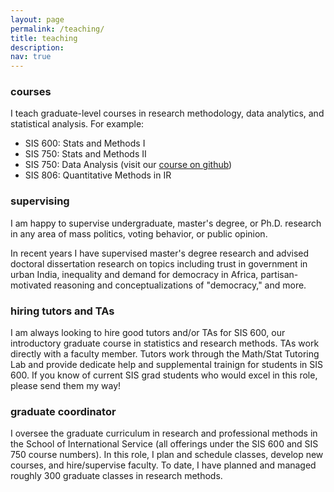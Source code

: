 ```yaml
---
layout: page
permalink: /teaching/
title: teaching
description: 
nav: true
---
```


### courses
I teach graduate-level courses in research methodology, data analytics, and statistical analysis. For example:

- SIS 600: Stats and Methods I
- SIS 750: Stats and Methods II
- SIS 750: Data Analysis (visit our [course on github](https://github.com/SIS-data-analysis))
- SIS 806: Quantitative Methods in IR

### supervising
I am happy to supervise undergraduate, master's degree, or Ph.D. research in any area of mass politics, voting behavior, or public opinion. 

In recent years I have supervised master's degree research and advised doctoral dissertation research on topics including trust in government in urban India, inequality and demand for democracy in Africa, partisan-motivated reasoning and conceptualizations of "democracy," and more.

### hiring tutors and TAs
I am always looking to hire good tutors and/or TAs for SIS 600, our introductory graduate course in statistics and research methods. TAs work directly with a faculty member. Tutors work through the Math/Stat Tutoring Lab and provide dedicate help and supplemental trainign for students in SIS 600. If you know of current SIS grad students who would excel in this role, please send them my way!

### graduate coordinator
I oversee the graduate curriculum in research and professional methods in the School of International Service (all offerings under the SIS 600 and SIS 750 course numbers). In this role, I plan and schedule classes, develop new courses, and hire/supervise faculty. To date, I have planned and managed roughly 300 graduate classes in research methods. 
